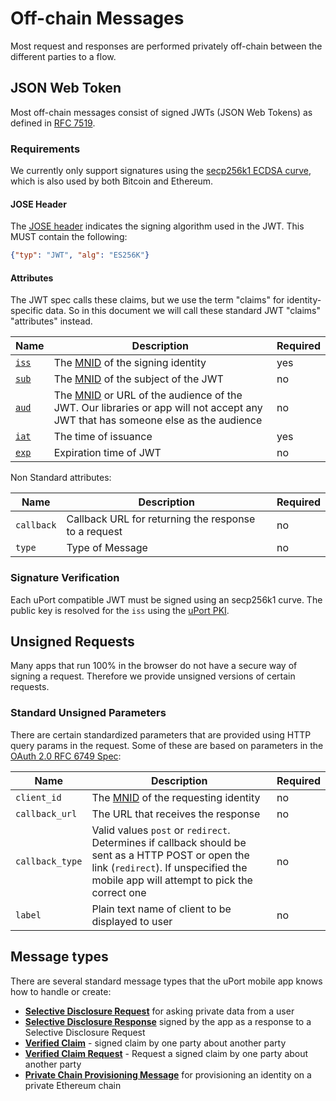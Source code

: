 # Off-chain Messages

Most request and responses are performed privately off-chain between the different parties to a flow.

## JSON Web Token

Most off-chain messages consist of signed JWTs (JSON Web Tokens) as defined in [RFC 7519](https://tools.ietf.org/html/rfc7519).

### Requirements

We currently only support signatures using the [secp256k1 ECDSA curve](https://en.bitcoin.it/wiki/Secp256k1), which is also used by both Bitcoin and Ethereum.

#### JOSE Header

The [JOSE header](https://tools.ietf.org/html/rfc7519#section-5) indicates the signing algorithm used in the JWT. This MUST contain the following:

```json
{"typ": "JWT", "alg": "ES256K"}
```

#### Attributes

The JWT spec calls these claims, but we use the term "claims" for identity-specific data. So in this document we will call these standard JWT "claims" "attributes" instead.

Name | Description | Required
---- | ----------- | --------
[`iss`](https://tools.ietf.org/html/rfc7519#section-4.1.1) | The [MNID](https://github.com/uport-project/mnid) of the signing identity| yes
[`sub`](https://tools.ietf.org/html/rfc7519#section-4.1.2) | The [MNID](https://github.com/uport-project/mnid) of the subject of the JWT| no
[`aud`](https://tools.ietf.org/html/rfc7519#section-4.1.3) | The [MNID](https://github.com/uport-project/mnid) or URL of the audience of the JWT. Our libraries or app will not accept any JWT that has someone else as the audience| no
[`iat`](https://tools.ietf.org/html/rfc7519#section-4.1.6) | The time of issuance | yes
[`exp`](https://tools.ietf.org/html/rfc7519#section-4.1.4) | Expiration time of JWT | no

Non Standard attributes:

Name | Description | Required
---- | ----------- | --------
`callback` | Callback URL for returning the response to a request | no
`type` | Type of Message | no

### Signature Verification

Each uPort compatible JWT must be signed using an secp256k1 curve. The public key is resolved for the `iss` using the [uPort PKI](../pki/index.md).

## Unsigned Requests

Many apps that run 100% in the browser do not have a secure way of signing a request. Therefore we provide unsigned versions of certain requests.

### Standard Unsigned Parameters

There are certain standardized parameters that are provided using HTTP query params in the request. Some of these are based on parameters in the [OAuth 2.0 RFC 6749 Spec](https://tools.ietf.org/html/rfc6749):

Name | Description | Required
---- | ----------- | --------
`client_id` | The [MNID](https://github.com/uport-project/mnid) of the requesting identity | no
`callback_url` | The URL that receives the response | no
`callback_type` | Valid values `post` or `redirect`. Determines if callback should be sent as a HTTP POST or open the link (`redirect`). If unspecified the mobile app will attempt to pick the correct one| no
`label` | Plain text name of client to be displayed to user | no

## Message types

There are several standard message types that the uPort mobile app knows how to handle or create:

- **[Selective Disclosure Request](sharereq.md)** for asking private data from a user
- **[Selective Disclosure Response](shareresp.md)** signed by the app as a response to a Selective Disclosure Request
- **[Verified Claim](verification.md)** - signed claim by one party about another party
- **[Verified Claim Request](verificationreq.md)** - Request a signed claim by one party about another party
- **[Private Chain Provisioning Message](privatechain.md)** for provisioning an identity on a private Ethereum chain
